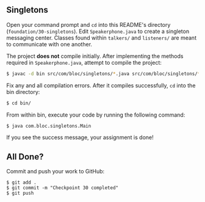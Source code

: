 ## Singletons

Open your command prompt and `cd` into this README's directory (`foundation/30-singletons`). Edit `Speakerphone.java` 
to create a singleton messaging center. Classes found within `talkers/` and `listeners/` are meant to communicate
with one another.

The project **does not** compile initially. After implementing the methods required in `Speakerphone.java`, 
attempt to compile the project:

```bash
$ javac -d bin src/com/bloc/singletons/*.java src/com/bloc/singletons/*/*.java
```

Fix any and all compilation errors. After it compiles successfully, `cd` into the bin directory:

```bash
$ cd bin/
```

From within bin, execute your code by running the following command:

```bash
$ java com.bloc.singletons.Main
```

If you see the success message, your assignment is done!

## All Done?

Commit and push your work to GitHub:

```bash(/Users/your_user_name/where/you/keep/your/work/android-source)
$ git add .
$ git commit -m "Checkpoint 30 completed"
$ git push
```